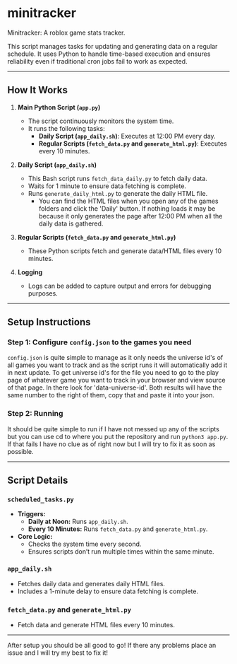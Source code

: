 # minitracker
Minitracker: A roblox game stats tracker.


This script manages tasks for updating and generating data on a regular schedule. It uses Python to handle time-based execution and ensures reliability even if traditional cron jobs fail to work as expected.

---

## How It Works

1. **Main Python Script (`app.py`)**
   - The script continuously monitors the system time.
   - It runs the following tasks:
     - **Daily Script (`app_daily.sh`)**: Executes at 12:00 PM every day.
     - **Regular Scripts (`fetch_data.py` and `generate_html.py`)**: Executes every 10 minutes.

2. **Daily Script (`app_daily.sh`)**
   - This Bash script runs `fetch_data_daily.py` to fetch daily data.
   - Waits for 1 minute to ensure data fetching is complete.
   - Runs `generate_daily_html.py` to generate the daily HTML file.
     - You can find the HTML files when you open any of the games folders and click the 'Daily' button. If nothing loads it may be because it only generates the page after 12:00 PM when all the daily data is gathered.

3. **Regular Scripts (`fetch_data.py` and `generate_html.py`)**
   - These Python scripts fetch and generate data/HTML files every 10 minutes.

4. **Logging**
   - Logs can be added to capture output and errors for debugging purposes.

---

## Setup Instructions

### Step 1: Configure `config.json` to the games you need
`config.json` is quite simple to manage as it only needs the universe id's of all games you want to track and as the script runs it will automatically add it in next update.
To get universe id's for the file you need to go to the play page of whatever game you want to track in your browser and view source of that page. In there look for 'data-universe-id'. Both results will have the same number to the right of them, copy that and paste it into your json.


### Step 2: Running
It should be quite simple to run if I have not messed up any of the scripts but you can use cd to where you put the repository and run ```python3 app.py```. If that fails I have no clue as of right now but I will try to fix it as soon as possible.

---

## Script Details

### `scheduled_tasks.py`
- **Triggers:**
  - **Daily at Noon:** Runs `app_daily.sh`.
  - **Every 10 Minutes:** Runs `fetch_data.py` and `generate_html.py`.
- **Core Logic:**
  - Checks the system time every second.
  - Ensures scripts don’t run multiple times within the same minute.

### `app_daily.sh`
- Fetches daily data and generates daily HTML files.
- Includes a 1-minute delay to ensure data fetching is complete.

### `fetch_data.py` and `generate_html.py`
- Fetch data and generate HTML files every 10 minutes.

---

After setup you should be all good to go! 
If there any problems place an issue and I will try my best to fix it!

